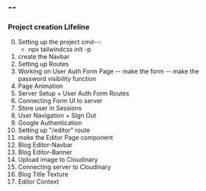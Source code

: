 #

## --

### Project creation Lifeline

0. Setting up the project
   cmd--:
   - npx tailwindcss init -p
1. create the Navbar
2. Setting up Routes
3. Working on User Auth Form Page
   -- make the form
   -- make the password visibility function
4. Page Animation
5. Server Setup + User Auth Form Routes
6. Connecting Form UI to server
7. Store user in Sessions
8. User Navigation + SIgn Out
9. Google Authentication
10. Setting up "/editor" route
11. make the Editor Page component
12. Blog Editor-Navbar
13. Blog Editor-Banner
14. Upload image to Cloudinary
15. Connecting server to Cloudinary
16. Blog Title Texture
17. Editor Context
